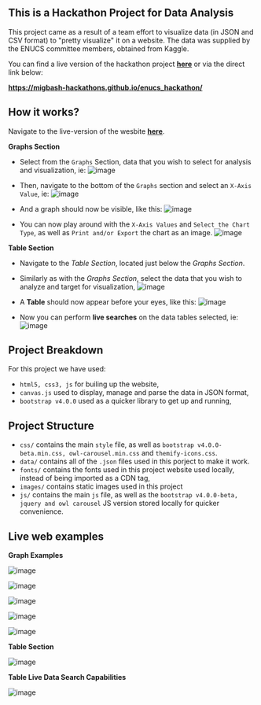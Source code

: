 This is a Hackathon Project for Data Analysis
---

This project came as a result of a team effort to visualize data (in JSON and CSV format) to "pretty visualize" it on a website. The data was supplied by the ENUCS committee members, obtained from Kaggle.

You can find a live version of the hackathon project [**here**](https://migbash-hackathons.github.io/enucs_hackathon/) or via the direct link below:

**https://migbash-hackathons.github.io/enucs_hackathon/**

How it works?
---

Navigate to the live-version of the wesbite [**here**](https://migbash-hackathons.github.io/enucs_hackathon/).

**Graphs Section**

- Select from the ```Graphs``` Section, data that you wish to select for analysis and visualization, ie: 
![image](https://user-images.githubusercontent.com/20924663/90696529-b5138980-e27c-11ea-9d05-cc4ecf3f84fa.png)

- Then, navigate to the bottom of the ```Graphs``` section and select an ```X-Axis Value```, ie:
![image](https://user-images.githubusercontent.com/20924663/90696739-1dfb0180-e27d-11ea-82d6-b7066ac90d95.png)

- And a graph should now be visible, like this:
![image](https://user-images.githubusercontent.com/20924663/90696960-a24d8480-e27d-11ea-952f-ab52af18da56.png)

- You can now play around with the ```X-Axis Values``` and ```Select the Chart Type```, as well as ```Print and/or Export``` the chart as an image.
![image](https://user-images.githubusercontent.com/20924663/90697160-11c37400-e27e-11ea-8c09-b017f47b3424.png)

**Table Section**

- Navigate to the *Table Section*, located just below the *Graphs Section*.

- Similarly as with the *Graphs Section*, select the data that you wish to analyze and target for visualization, ![image](https://user-images.githubusercontent.com/20924663/90697416-a4fca980-e27e-11ea-8246-2e2df2532651.png)

- A **Table** should now appear before your eyes, like this:
![image](https://user-images.githubusercontent.com/20924663/90697500-da08fc00-e27e-11ea-8f14-1d18259e2a38.png)

- Now you can perform **live searches** on the data tables selected, ie:
![image](https://user-images.githubusercontent.com/20924663/90697482-cd84a380-e27e-11ea-8b0e-7ab43c0a28b4.png)


Project Breakdown
---

For this project we have used:

- ```html5, css3, js``` for builing up the website,
- ```canvas.js``` used to display, manage and parse the data in JSON format,
- ```bootstrap v4.0.0``` used as a quicker library to get up and running,

Project Structure
---

- ```css/``` contains the main ```style``` file, as well as ```bootstrap v4.0.0-beta.min.css, owl-carousel.min.css``` and ```themify-icons.css```.
- ```data/``` contains all of the ```.json``` files used in this porject to make it work.
- ```fonts/``` contains the fonts used in this project website used locally, instead of being imported as a CDN tag,
- ```images/``` contains static images used in this project
- ```js/``` contains the main ```js``` file, as well as the ```bootstrap v4.0.0-beta, jquery and owl carousel``` JS version stored locally for quicker convenience.

Live web examples
---

**Graph Examples**

![image](https://user-images.githubusercontent.com/20924663/90691636-ed629a00-e273-11ea-8b28-9b1d51889556.png)

![image](https://user-images.githubusercontent.com/20924663/90691869-63ff9780-e274-11ea-8002-be351ebcf84b.png)

![image](https://user-images.githubusercontent.com/20924663/90698833-0b36fb80-e282-11ea-813c-98bd1adc207a.png)

![image](https://user-images.githubusercontent.com/20924663/90698876-286bca00-e282-11ea-986a-fb270f7f6463.png)

![image](https://user-images.githubusercontent.com/20924663/90698917-40434e00-e282-11ea-8da9-da572e6e2d29.png)

**Table Section**

![image](https://user-images.githubusercontent.com/20924663/90691815-46323280-e274-11ea-9146-ec03a5b66015.png)


**Table Live Data Search Capabilities**

![image](https://user-images.githubusercontent.com/20924663/90692509-8a720280-e275-11ea-842a-0070541bbd10.png)

